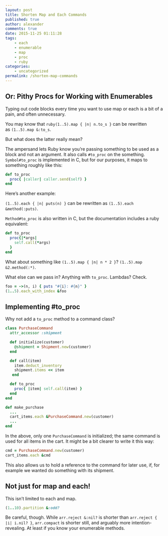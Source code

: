 ```yaml
---
layout: post
title: Shorten Map and Each Commands
published: true
author: alexander
comments: true
date: 2015-11-25 01:11:28
tags:
    - each
    - enumerable
    - map
    - proc
    - ruby
categories:
    - uncategorized
permalink: /shorten-map-commands
---
```

## Or: Pithy Procs for Working with Enumerables

Typing out code blocks every time you want to use map or each is a bit of a pain, and often unnecessary.

You may know that `ruby(1..5).map { |n| n.to_s }` can be rewritten as `(1..5).map &:to_s`.

But what does the latter really mean?

The ampersand lets Ruby know you&#8217;re passing something to be used as a block and not an argument. It also calls `#to_proc` on the something. `Symbol#to_proc` is implemented in C, but for our purposes, it maps to something roughly like this:

```ruby
def to_proc
  proc{ |caller| caller.send(self) }
end
```

Here&#8217;s another example:

`(1..5).each { |n| puts(n) }` can be rewritten as `(1..5).each &method(:puts)`.

`Method#to_proc` is also written in C, but the documentation includes a ruby equivalent:

```ruby
def to_proc
  proc{|*args|
    self.call(*args)
  }
end
```

What about something like `(1..5).map { |n| n * 2 }`? `(1..5).map &2.method(:*)`.

What else can we pass in? Anything with `to_proc`. Lambdas? Check.

```ruby
foo = ->(n, i) { puts "#{i}: #{n}" }
(1..5).each_with_index &foo
```

## Implementing #to_proc

Why not add a `to_proc` method to a command class?

```ruby
class PurchaseCommand
  attr_accessor :shipment

  def initialize(customer)
    @shipment = Shipment.new(customer)
  end

  def call(item)
    item.deduct_inventory
    shipment.items << item
   end

  def to_proc
    proc{ |item| self.call(item) }
  end
end

def make_purchase
  ...
  cart_items.each &PurchaseCommand.new(customer)
  ...
end
```

In the above, only one `PurchaseCommand` is initialized; the same command is used for all items in the cart. It might be a bit clearer to write it this way:

```ruby
cmd = PurchaseCommand.new(customer)
cart_items.each &cmd
```

This also allows us to hold a reference to the command for later use, if, for example we wanted do something with its shipment.

## Not just for map and each!

This isn&#8217;t limited to each and map.

```ruby
(1..10).partition &:odd?
```

Be careful, though. While `arr.reject &:nil?` is shorter than `arr.reject { |i| i.nil? }`, `arr.compact` is shorter still, and arguably more intention-revealing. At least if you know your enumerable methods.
